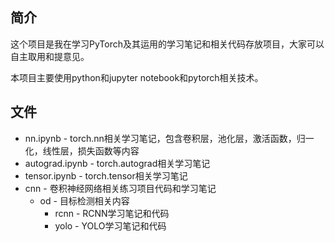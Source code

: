 ## 简介

这个项目是我在学习PyTorch及其运用的学习笔记和相关代码存放项目，大家可以自主取用和提意见。

本项目主要使用python和jupyter notebook和pytorch相关技术。

## 文件
* nn.ipynb - torch.nn相关学习笔记，包含卷积层，池化层，激活函数，归一化，线性层，损失函数等内容
* autograd.ipynb - torch.autograd相关学习笔记
* tensor.ipynb - torch.tensor相关学习笔记
* cnn - 卷积神经网络相关练习项目代码和学习笔记
  * od - 目标检测相关内容
    * rcnn - RCNN学习笔记和代码
    * yolo - YOLO学习笔记和代码
